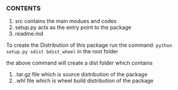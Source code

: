 ### CONTENTS
1. src contains the main modues and codes
2. setup.py acts as the entry point to the package
3. readme.md

To create the Distribution of this package run the command: `python setup.py sdist bdist_wheel` in the root folder

the above command will create a dist folder which contains
1.   .tar.gz file which is source distribution of the package
2.   .whl file which is wheel build distribution of the package


